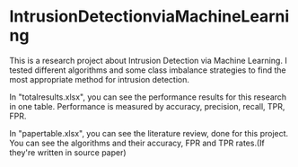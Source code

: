 # IntrusionDetectionviaMachineLearning
This is a research project about Intrusion Detection via Machine Learning. I tested different algorithms and some class imbalance strategies to find the most appropriate method for intrusion detection.

In "totalresults.xlsx", you can see the performance results for this research in one table. Performance is measured by accuracy, precision, recall, TPR, FPR.

In "papertable.xlsx", you can see the literature review, done for this project. You can see the algorithms and their accuracy, FPR and TPR rates.(If they're written in source paper) 
